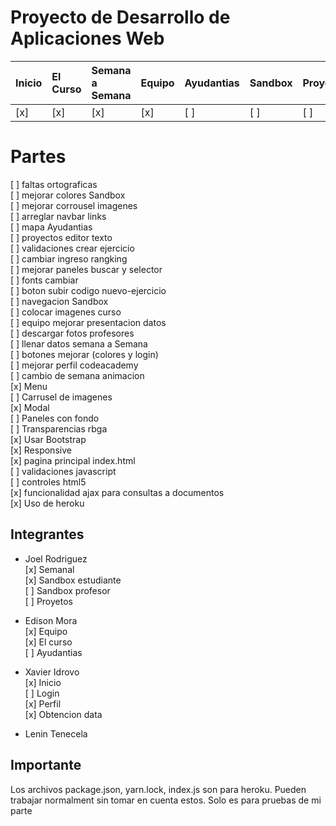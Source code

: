 # Proyecto de Desarrollo de Aplicaciones Web
| Inicio | El Curso | Semana a Semana | Equipo | Ayudantias | Sandbox | Proyectos | Perfil |
|:-------|:---------|:----------------|:-------|:-----------|:--------|:----------|:-------|
| [x]    | [x]      | [x]             | [x]    | [ ]        | [ ]     | [ ]       | [x]    |

# Partes
[ ] faltas ortograficas <br>
[ ] mejorar colores Sandbox <br>
[ ] mejorar corrousel imagenes <br>
[ ] arreglar navbar links<br>
[ ] mapa Ayudantias <br>
[ ] proyectos editor texto <br>
[ ] validaciones crear ejercicio <br>
[ ] cambiar ingreso rangking <br>
[ ] mejorar paneles buscar y selector <br>
[ ] fonts cambiar <br>
[ ] boton subir codigo nuevo-ejercicio <br>
[ ] navegacion Sandbox <br>
[ ] colocar imagenes curso <br>
[ ] equipo mejorar presentacion datos <br>
[ ] descargar fotos profesores <br>
[ ] llenar datos semana a Semana <br>
[ ] botones mejorar (colores y login) <br>
[ ] mejorar perfil codeacademy <br>
[ ] cambio de semana animacion <br>
[x] Menu <br>
[ ] Carrusel de imagenes<br>
[x] Modal<br>
[ ] Paneles con fondo<br>
[ ] Transparencias rbga<br>
[x] Usar Bootstrap<br>
[x] Responsive<br>
[x] pagina principal index.html<br>
[ ] validaciones javascript<br>
[ ] controles html5<br>
[x] funcionalidad ajax para consultas a documentos<br>
[x] Uso de heroku<br>

## Integrantes
* Joel Rodriguez<br>
[x] Semanal<br>
[x] Sandbox estudiante<br>
[ ] Sandbox profesor<br>
[ ] Proyetos <br>

* Edison Mora<br>
[x] Equipo<br>
[x] El curso<br>
[ ] Ayudantias<br>

* Xavier Idrovo<br>
[x] Inicio<br>
[ ] Login<br>
[x] Perfil<br>
[x] Obtencion data<br>

* Lenin Tenecela

## Importante
Los archivos package.json, yarn.lock, index.js son para heroku. Pueden trabajar normalment sin tomar en cuenta estos. Solo es para pruebas de mi parte
